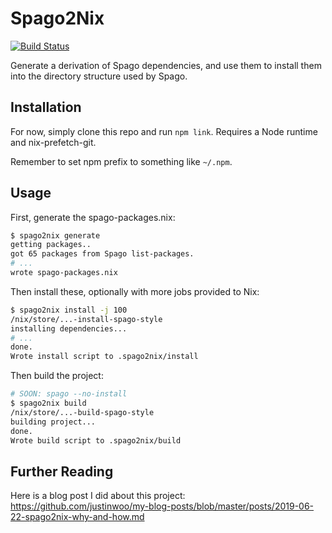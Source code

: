 # Spago2Nix

[![Build Status](https://travis-ci.com/justinwoo/spago2nix.svg?branch=master)](https://travis-ci.com/justinwoo/spago2nix)

Generate a derivation of Spago dependencies, and use them to install them into the directory structure used by Spago.

## Installation

For now, simply clone this repo and run `npm link`. Requires a Node runtime and nix-prefetch-git.

Remember to set npm prefix to something like `~/.npm`.

## Usage

First, generate the spago-packages.nix:

```bash
$ spago2nix generate
getting packages..
got 65 packages from Spago list-packages.
# ...
wrote spago-packages.nix
```

Then install these, optionally with more jobs provided to Nix:

```bash
$ spago2nix install -j 100
/nix/store/...-install-spago-style
installing dependencies...
# ...
done.
Wrote install script to .spago2nix/install
```

Then build the project:

```bash
# SOON: spago --no-install
$ spago2nix build
/nix/store/...-build-spago-style
building project...
done.
Wrote build script to .spago2nix/build
```

## Further Reading

Here is a blog post I did about this project: <https://github.com/justinwoo/my-blog-posts/blob/master/posts/2019-06-22-spago2nix-why-and-how.md>
